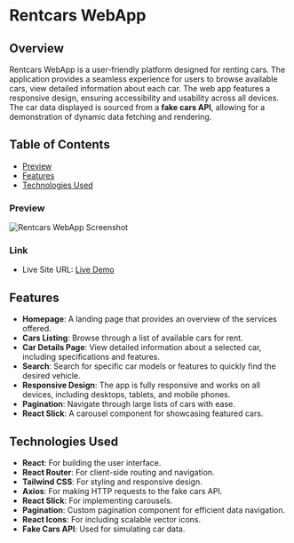 # Rentcars WebApp

## Overview

Rentcars WebApp is a user-friendly platform designed for renting cars. The application provides a seamless experience for users to browse available cars, view detailed information about each car. The web app features a responsive design, ensuring accessibility and usability across all devices. The car data displayed is sourced from a **fake cars API**, allowing for a demonstration of dynamic data fetching and rendering.

## Table of Contents
- [Preview](#preview)
- [Features](#features)
- [Technologies Used](#technologies-used)

### Preview

![Rentcars WebApp Screenshot](https://github.com/user-attachments/assets/dc3620db-1af3-4ada-be36-a5d69a95bac8)

### Link

- Live Site URL: [Live Demo](https://rent-cars-webapp.vercel.app)

## Features

- **Homepage**: A landing page that provides an overview of the services offered.
- **Cars Listing**: Browse through a list of available cars for rent.
- **Car Details Page**: View detailed information about a selected car, including specifications and features.
- **Search**: Search for specific car models or features to quickly find the desired vehicle.
- **Responsive Design**: The app is fully responsive and works on all devices, including desktops, tablets, and mobile phones.
- **Pagination**: Navigate through large lists of cars with ease.
- **React Slick**: A carousel component for showcasing featured cars.

## Technologies Used

- **React**: For building the user interface.
- **React Router**: For client-side routing and navigation.
- **Tailwind CSS**: For styling and responsive design.
- **Axios**: For making HTTP requests to the fake cars API.
- **React Slick**: For implementing carousels.
- **Pagination**: Custom pagination component for efficient data navigation.
- **React Icons**: For including scalable vector icons.
- **Fake Cars API**: Used for simulating car data.
